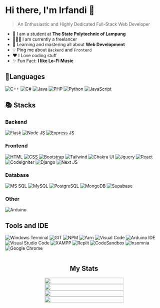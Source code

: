 # Hi there, I'm **Irfandi** 👋

> An Enthusiastic and Highly Dedicated Full-Stack Web Developer

- 🏫 I am a student at **The State Polytechnic of Lampung**
- 👨🏻‍💻 I am currently a freelancer
- 🌱 Learning and mastering all about **Web Development**
- 💡 Ping me about `Backend` and `Frontend`
- ❤️ I Love coding stuff
- ✨ Fun Fact: **I like Lo-Fi Music**

## 📝Languages

![C++](https://img.shields.io/badge/C%2B%2B-00599C?style=for-the-badge&logo=c%2B%2B&logoColor=white)
![C#](https://img.shields.io/badge/C%23-239120?style=for-the-badge&logo=c-sharp&logoColor=white)
![Java](https://img.shields.io/badge/Java-ED8B00?style=for-the-badge&logo=java&logoColor=white)
![PHP](https://img.shields.io/badge/PHP-777BB4?style=for-the-badge&logo=php&logoColor=white)
![Python](https://img.shields.io/badge/Python-FFD43B?style=for-the-badge&logo=python&logoColor=blue)
![JavaScript](https://img.shields.io/badge/JavaScript-323330?style=for-the-badge&logo=javascript&logoColor=F7DF1E)

## 📚 Stacks

### Backend

![Flask](https://img.shields.io/badge/Flask-000000?style=for-the-badge&logo=flask&logoColor=white)
![Node JS](https://img.shields.io/badge/Node.js-339933?style=for-the-badge&logo=nodedotjs&logoColor=white)
![Express JS](https://img.shields.io/badge/Express.js-000000?style=for-the-badge&logo=express&logoColor=white)

### Frontend

![HTML](https://img.shields.io/badge/HTML5-E34F26?style=for-the-badge&logo=html5&logoColor=white)
![CSS](https://img.shields.io/badge/CSS3-1572B6?style=for-the-badge&logo=css3&logoColor=white)
![Bootstrap](https://img.shields.io/badge/Bootstrap-563D7C?style=for-the-badge&logo=bootstrap&logoColor=white)
![Tailwind](https://img.shields.io/badge/Tailwind_CSS-38B2AC?style=for-the-badge&logo=tailwind-css&logoColor=white)
![Chakra UI](https://img.shields.io/badge/Chakra--UI-319795?style=for-the-badge&logo=chakra-ui&logoColor=white)
![Jquery](https://img.shields.io/badge/jQuery-0769AD?style=for-the-badge&logo=jquery&logoColor=white)
![React](https://img.shields.io/badge/React-20232A?style=for-the-badge&logo=react&logoColor=61DAFB)
![CodeIgniter](https://img.shields.io/badge/Codeigniter-EF4223?style=for-the-badge&logo=codeigniter&logoColor=white)
![Django](https://img.shields.io/badge/Django-092E20?style=for-the-badge&logo=django&logoColor=green)
![Next JS](https://img.shields.io/badge/next.js-000000?style=for-the-badge&logo=nextdotjs&logoColor=white)

### Database

![MS SQL](https://img.shields.io/badge/Microsoft%20SQL%20Server-CC2927?style=for-the-badge&logo=microsoft%20sql%20server&logoColor=white)
![MySQL](https://img.shields.io/badge/MySQL-005C84?style=for-the-badge&logo=mysql&logoColor=white)
![PostgreSQL](https://img.shields.io/badge/PostgreSQL-316192?style=for-the-badge&logo=postgresql&logoColor=white)
![MongoDB](https://img.shields.io/badge/MongoDB-4EA94B?style=for-the-badge&logo=mongodb&logoColor=white)
![Supabase](https://img.shields.io/badge/Supabase-181818?style=for-the-badge&logo=supabase&logoColor=white)

### Other

![Arduino](https://img.shields.io/badge/Arduino-00979D?style=for-the-badge&logo=Arduino&logoColor=white)

## Tools and IDE

![Windows Terminal](https://img.shields.io/badge/windows%20terminal-4D4D4D?style=for-the-badge&logo=windows%20terminal&logoColor=white)
![GIT](https://img.shields.io/badge/GIT-E44C30?style=for-the-badge&logo=git&logoColor=white)
![NPM](https://img.shields.io/badge/npm-CB3837?style=for-the-badge&logo=npm&logoColor=white)
![Yarn](https://img.shields.io/badge/Yarn-2C8EBB?style=for-the-badge&logo=yarn&logoColor=white)
![Visual Code](https://img.shields.io/badge/Visual_Studio-5C2D91?style=for-the-badge&logo=visual%20studio&logoColor=white)
![Arduino IDE](https://img.shields.io/badge/Arduino_IDE-00979D?style=for-the-badge&logo=arduino&logoColor=white)
![Visual Studio Code](https://img.shields.io/badge/Visual_Studio_Code-0078D4?style=for-the-badge&logo=visual%20studio%20code&logoColor=white)
![XAMPP](https://img.shields.io/badge/Xampp-F37623?style=for-the-badge&logo=xampp&logoColor=white)
![Replit](https://img.shields.io/badge/replit-667881?style=for-the-badge&logo=replit&logoColor=white)
![CodeSandbox](https://img.shields.io/badge/Codesandbox-000000?style=for-the-badge&logo=CodeSandbox&logoColor=white)
![Insomnia](https://img.shields.io/badge/Insomnia-5849be?style=for-the-badge&logo=Insomnia&logoColor=white)
![Google Chrome](https://img.shields.io/badge/Google_chrome-4285F4?style=for-the-badge&logo=Google-chrome&logoColor=white)

<div style="display: flex; flex-direction: column; align-items: center; width: 100%">
  <h2>My Stats</h2>
  <div style="width: 50%;">
    <img src="https://activity-graph.herokuapp.com/graph?username=irfnd&theme=minimal" style="width: 100%" />
    <img src="https://github-profile-summary-cards.vercel.app/api/cards/profile-details?username=irfnd&theme=vue" style="width: 100%" />
    <img src="https://github-readme-stats.vercel.app/api?username=irfnd&theme=chartreuse-dark&layout=compact" style="width: 100%" />
    <img src="https://github-readme-stats.vercel.app/api/top-langs/?username=irfnd&theme=chartreuse-dark&layout=compact" style="width: 100%"/>
  </div>
</div>
